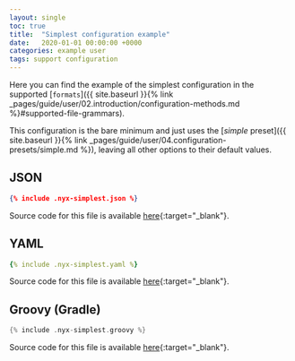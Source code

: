 ```yaml
---
layout: single
toc: true
title:  "Simplest configuration example"
date:   2020-01-01 00:00:00 +0000
categories: example user
tags: support configuration
---
```


Here you can find the example of the simplest configuration in the supported [`formats`]({{ site.baseurl }}{% link _pages/guide/user/02.introduction/configuration-methods.md %}#supported-file-grammars).

This configuration is the bare minimum and just uses the [*simple* preset]({{ site.baseurl }}{% link _pages/guide/user/04.configuration-presets/simple.md %}), leaving all other options to their default values.

## JSON

```json
{% include .nyx-simplest.json %}
```

Source code for this file is available [here](https://raw.githubusercontent.com/mooltiverse/nyx/main/docs/_includes/.nyx-simplest.json){:target="_blank"}.

## YAML

```yaml
{% include .nyx-simplest.yaml %}
```

Source code for this file is available [here](https://raw.githubusercontent.com/mooltiverse/nyx/main/docs/_includes/.nyx-simplest.yaml){:target="_blank"}.

## Groovy (Gradle)

```groovy
{% include .nyx-simplest.groovy %}
```

Source code for this file is available [here](https://raw.githubusercontent.com/mooltiverse/nyx/main/docs/_includes/.nyx-simplest.groovy){:target="_blank"}.
